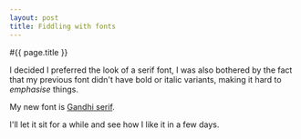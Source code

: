 ```yaml
---
layout: post
title: Fiddling with fonts
---
```


#{{ page.title }}

I decided I preferred the look of a serif font, I was also bothered by the fact that my previous font didn't have bold or italic variants, making it hard to *emphasise* things.

My new font is [Gandhi serif](http://www.fontsquirrel.com/fonts/gandhi-serif).

I'll let it sit for a while and see how I like it in a few days.